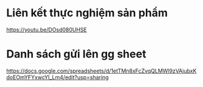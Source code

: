 # Liên kết thực nghiệm sản phẩm
 https://youtu.be/DOsd080UHSE
# Danh sách gửi lên gg sheet
https://docs.google.com/spreadsheets/d/1etTMn8xFcZvqQLMWl9zVAjubxKdoEOmYFYxwcYI_Lm4/edit?usp=sharing
